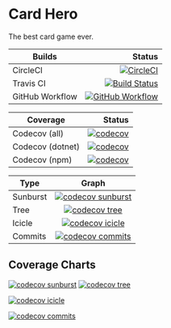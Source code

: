 # Card Hero

The best card game ever.

|Builds|Status|
|---|---:|
|CircleCI|[![CircleCI](https://circleci.com/gh/kwokkan/card-hero.svg?style=svg)](https://circleci.com/gh/kwokkan/card-hero)|
|Travis CI|[![Build Status](https://travis-ci.com/kwokkan/card-hero.svg?branch=master)](https://travis-ci.com/kwokkan/card-hero)|
|GitHub Workflow|[![GitHub Workflow](https://github.com/kwokkan/card-hero/workflows/.NET%20Core/badge.svg)](https://github.com/kwokkan/card-hero/actions?query=workflow%3A%22.NET+Core%22)|

|Coverage|Status|
|---|---:|
|Codecov (all)|[![codecov](https://codecov.io/gh/kwokkan/card-hero/branch/master/graph/badge.svg)](https://codecov.io/gh/kwokkan/card-hero)|
|Codecov (dotnet)|[![codecov](https://codecov.io/gh/kwokkan/card-hero/branch/master/graph/badge.svg?flag=dotnet)](https://codecov.io/gh/kwokkan/card-hero)|
|Codecov (npm)|[![codecov](https://codecov.io/gh/kwokkan/card-hero/branch/master/graph/badge.svg?flag=npm)](https://codecov.io/gh/kwokkan/card-hero)|

|Type|Graph|
|---|:---:|
|Sunburst|[![codecov sunburst](https://codecov.io/gh/kwokkan/card-hero/branch/master/graphs/sunburst.svg)](https://codecov.io/gh/kwokkan/card-hero)|
|Tree|[![codecov tree](https://codecov.io/gh/kwokkan/card-hero/branch/master/graphs/tree.svg)](https://codecov.io/gh/kwokkan/card-hero)|
|Icicle|[![codecov icicle](https://codecov.io/gh/kwokkan/card-hero/branch/master/graphs/icicle.svg)](https://codecov.io/gh/kwokkan/card-hero)|
|Commits|[![codecov commits](https://codecov.io/gh/kwokkan/card-hero/branch/master/graphs/commits.svg)](https://codecov.io/gh/kwokkan/card-hero)|

## Coverage Charts

[![codecov sunburst](https://codecov.io/gh/kwokkan/card-hero/branch/master/graphs/sunburst.svg)](https://codecov.io/gh/kwokkan/card-hero)
[![codecov tree](https://codecov.io/gh/kwokkan/card-hero/branch/master/graphs/tree.svg)](https://codecov.io/gh/kwokkan/card-hero)

[![codecov icicle](https://codecov.io/gh/kwokkan/card-hero/branch/master/graphs/icicle.svg)](https://codecov.io/gh/kwokkan/card-hero)

[![codecov commits](https://codecov.io/gh/kwokkan/card-hero/branch/master/graphs/commits.svg)](https://codecov.io/gh/kwokkan/card-hero)
